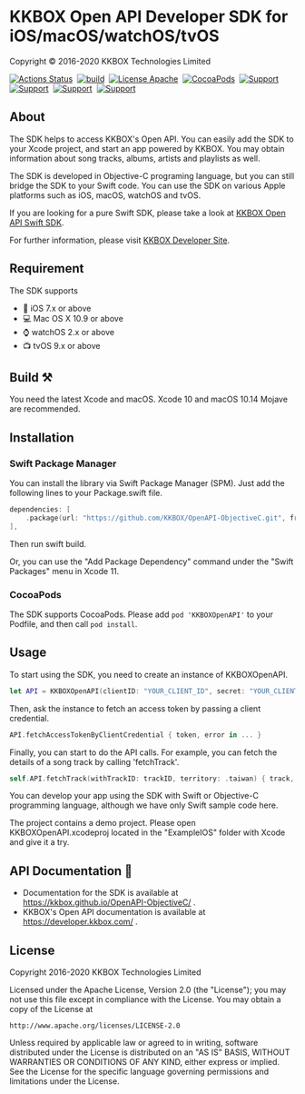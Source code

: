 # KKBOX Open API Developer SDK for iOS/macOS/watchOS/tvOS

Copyright © 2016-2020 KKBOX Technologies Limited

[![Actions Status](https://github.com/KKBOX/OpenAPI-ObjectiveC/workflows/Build/badge.svg)](https://github.com/KKBOX/OpenAPI-ObjectiveC/actions)&nbsp;
[![build](https://api.travis-ci.org/KKBOX/OpenAPI-ObjectiveC.svg)](https://travis-ci.org/KKBOX/OpenAPI-ObjectiveC)&nbsp;
[![License Apache](https://img.shields.io/badge/license-Apache-green.svg?style=flat)](https://raw.githubusercontent.com/KKBOX/OpenAPI-ObjectiveC/master/LICENSE)&nbsp;
[![CocoaPods](http://img.shields.io/cocoapods/v/KKBOXOpenAPI.svg?style=flat)](http://cocoapods.org/pods/KKBOXOpenAPI)&nbsp;
[![Support](https://img.shields.io/badge/macOS-10.9-blue.svg)](https://www.apple.com/tw/macos)&nbsp;
[![Support](https://img.shields.io/badge/iOS-7-blue.svg)](https://www.apple.com/tw/ios)&nbsp;
[![Support](https://img.shields.io/badge/watchOS-2-blue.svg)](https://www.apple.com/tw/watchos)&nbsp;
[![Support](https://img.shields.io/badge/tvOS-9-blue.svg)](https://www.apple.com/tw/tvos)&nbsp;

## About

The SDK helps to access KKBOX's Open API. You can easily add the SDK to your
Xcode project, and start an app powered by KKBOX. You may obtain information
about song tracks, albums, artists and playlists as well.

The SDK is developed in Objective-C programing language, but you can still
bridge the SDK to your Swift code. You can use the SDK on various Apple
platforms such as iOS, macOS, watchOS and tvOS.

If you are looking for a pure Swift SDK, please take a look at
[KKBOX Open API Swift SDK](https://github.com/KKBOX/OpenAPI-Swift).

For further information, please visit
[KKBOX Developer Site](https://developer.kkbox.com).

## Requirement

The SDK supports

- 📱 iOS 7.x or above
- 💻 Mac OS X 10.9 or above
- ⌚️ watchOS 2.x or above
- 📺 tvOS 9.x or above

## Build ⚒

You need the latest Xcode and macOS. Xcode 10 and macOS 10.14 Mojave are
recommended.

## Installation

### Swift Package Manager

You can install the library via Swift Package Manager (SPM). Just add the
following lines to your Package.swift file.

``` swift
dependencies: [
    .package(url: "https://github.com/KKBOX/OpenAPI-ObjectiveC.git", from: "1.3.1"),
],
```

Then run swift build.

Or, you can use the "Add Package Dependency" command under the "Swift Packages"
menu in Xcode 11.

### CocoaPods

The SDK supports CocoaPods. Please add `pod 'KKBOXOpenAPI'`
to your Podfile, and then call `pod install`.

## Usage

To start using the SDK, you need to create an instance of KKBOXOpenAPI.

```swift
let API = KKBOXOpenAPI(clientID: "YOUR_CLIENT_ID", secret: "YOUR_CLIENT_SECRET")
```

Then, ask the instance to fetch an access token by passing a client credential.

```swift
API.fetchAccessTokenByClientCredential { token, error in ... }
```

Finally, you can start to do the API calls. For example, you can fetch the details
of a song track by calling 'fetchTrack'.

```swift
self.API.fetchTrack(withTrackID: trackID, territory: .taiwan) { track, error in ... }
```

You can develop your app using the SDK with Swift or Objective-C programming
language, although we have only Swift sample code here.

The project contains a demo project. Please open KKBOXOpenAPI.xcodeproj
located in the "ExampleIOS" folder with Xcode and give it a try.

## API Documentation 📖

- Documentation for the SDK is available at https://kkbox.github.io/OpenAPI-ObjectiveC/ .
- KKBOX's Open API documentation is available at https://developer.kkbox.com/ .

## License

Copyright 2016-2020 KKBOX Technologies Limited

Licensed under the Apache License, Version 2.0 (the "License");
you may not use this file except in compliance with the License.
You may obtain a copy of the License at

    http://www.apache.org/licenses/LICENSE-2.0

Unless required by applicable law or agreed to in writing, software
distributed under the License is distributed on an "AS IS" BASIS,
WITHOUT WARRANTIES OR CONDITIONS OF ANY KIND, either express or implied.
See the License for the specific language governing permissions and
limitations under the License.
